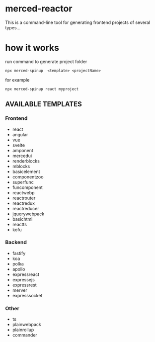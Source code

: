 # merced-reactor

This is a command-line tool for generating frontend projects of several types...

# how it works

run command to generate project folder

```
npx merced-spinup  <template> <projectName>
```

for example

```
npx merced-spinup react myproject
```

## AVAILABLE TEMPLATES

### Frontend

- react
- angular
- vue
- svelte
- amponent
- mercedui
- renderblocks
- mblocks
- basicelement
- componentzoo
- superfunc
- funcomponent
- reactwebp
- reactrouter
- reactredux
- reactreducer
- jquerywebpack
- basichtml
- reactts
- kofu

### Backend

- fastify
- koa
- polka
- apollo
- expressreact
- expressejs
- expressrest
- merver
- expresssocket

### Other

- ts
- plainwebpack
- plainrollup
- commander
